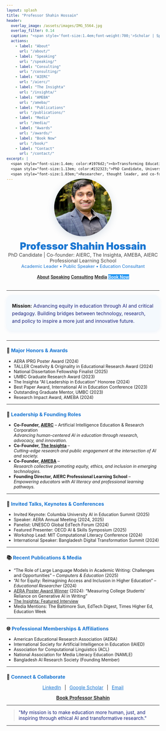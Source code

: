 ```yaml
---
layout: splash
title: "Professor Shahin Hossain"
header:
  overlay_image: /assets/images/IMG_5564.jpg
  overlay_filter: 0.14
  caption: "<span style='font-size:1.4em;font-weight:700;'>Scholar | Speaker | Innovator</span>"
  actions:
    - label: "About"
      url: "/about/"
    - label: "Speaking"
      url: "/speaking/"
    - label: "Consulting"
      url: "/consulting/"
    - label: "AIERC"
      url: "/aierc/"
    - label: "The Insighta"
      url: "/insighta/"
    - label: "AMEBA"
      url: "/ameba/"
    - label: "Publications"
      url: "/publications/"
    - label: "Media"
      url: "/media/"
    - label: "Awards"
      url: "/awards/"
    - label: "Book Now"
      url: "/book/"
    - label: "Contact"
      url: "/contact/"
excerpt: |
  <span style="font-size:1.4em; color:#1976d2;"><b>Transforming Education Through AI, Equity, and Critical Theory</b></span><br>
  <span style="font-size:1.13em; color:#232323;">PhD Candidate, University of Maryland, Baltimore County</span><br>
  <span style="font-size:1.03em;">Researcher, thought leader, and co-founder of multiple pioneering organizations at the intersection of technology, justice, and education. <br>Championing responsible AI, democratized learning, and the future of equitable knowledge.</span>
---
```


<div align="center" style="margin-top:-24px;margin-bottom:36px;">
  <img src="/assets/images/shahin-hossain.jpg" alt="Professor Shahin Hossain" width="190" style="border-radius:50%; box-shadow:0 6px 24px rgba(30,72,120,0.18); margin-bottom:10px;">
  <br>
  <span style="font-size:2.3em; font-weight:900; color:#1976d2;">Professor Shahin Hossain</span>
  <br>
  <span style="font-size:1.14em; color:#444;">PhD Candidate | Co-founder: AIERC, The Insighta, AMEBA, AIERC Professional Learning School</span>
  <br>
  <span style="font-size:1.05em; color:#1976d2;">Academic Leader • Public Speaker • Education Consultant</span>
  <br><br>
  <a href="/about/" class="btn btn--primary" style="font-weight:600;">About</a>
  <a href="/speaking/" class="btn" style="font-weight:600;">Speaking</a>
  <a href="/consulting/" class="btn" style="font-weight:600;">Consulting</a>
  <a href="/media/" class="btn" style="font-weight:600;">Media</a>
  <a href="/book/" class="btn" style="font-weight:600;background:#2196f3;color:white;">Book Now</a>
</div>

---

<div style="font-size:1.13em;line-height:1.6;background:#f4f9fd;padding:24px 18px 18px 18px;border-radius:18px;box-shadow:0 4px 12px rgba(25, 118, 210, 0.07);margin-bottom:32px;">
  <strong>Mission:</strong>
  <span style="color:#1a237e;">Advancing equity in education through AI and critical pedagogy. Building bridges between technology, research, and policy to inspire a more just and innovative future.</span>
</div>

---

### 🏅 <span style="color:#1976d2;font-weight:700;">Major Honors & Awards</span>
- AERA IPRG Poster Award (2024)
- TALLER Creativity & Originality in Educational Research Award (2024)
- National Dissertation Fellowship Finalist (2025)
- UMBC Graduate Research Award (2023)
- The Insighta “AI Leadership in Education” Honoree (2024)
- Best Paper Award, International AI in Education Conference (2023)
- Outstanding Graduate Mentor, UMBC (2023)
- Research Impact Award, AMEBA (2024)

---

### 💼 <span style="color:#1976d2;font-weight:700;">Leadership & Founding Roles</span>
- **Co-Founder, [AIERC](https://aierc.org)** – Artificial Intelligence Education & Research Corporation  
  *Advancing human-centered AI in education through research, advocacy, and innovation.*
- **Co-Founder, [The Insighta](https://theinsighta.com)** –  
  *Cutting-edge research and public engagement at the intersection of AI and society.*
- **Co-Founder, [AMEBA](https://ameba.org)** –  
  *Research collective promoting equity, ethics, and inclusion in emerging technologies.*
- **Founding Director, AIERC Professional Learning School** –  
  *Empowering educators with AI literacy and professional learning pathways.*

---

### 🎤 <span style="color:#1976d2;font-weight:700;">Invited Talks, Keynotes & Conferences</span>
- Invited Keynote: Columbia University AI in Education Summit (2025)
- Speaker: AERA Annual Meeting (2024, 2025)
- Panelist: UNESCO Global EdTech Forum (2024)
- Featured Presenter: OECD AI & Skills Symposium (2025)
- Workshop Lead: MIT Computational Literacy Conference (2024)
- International Speaker: Bangladesh Digital Transformation Summit (2024)

---

### 📚 <span style="color:#1976d2;font-weight:700;">Recent Publications & Media</span>
- “The Role of Large Language Models in Academic Writing: Challenges and Opportunities” – *Computers & Education* (2025)
- “AI for Equity: Reimagining Access and Inclusion in Higher Education” – *Educational Researcher* (2024)
- [AERA Poster Award Winner](#) (2024): “Measuring College Students’ Reliance on Generative AI in Writing”
- [The Insighta: Featured Interview](https://theinsighta.com/feature/shahin-hossain-ai-education)
- Media Mentions: The Baltimore Sun, EdTech Digest, Times Higher Ed, Education Week

---

### 🌐 <span style="color:#1976d2;font-weight:700;">Professional Memberships & Affiliations</span>
- American Educational Research Association (AERA)
- International Society for Artificial Intelligence in Education (IAIED)
- Association for Computational Linguistics (ACL)
- National Association for Media Literacy Education (NAMLE)
- Bangladesh AI Research Society (Founding Member)

---

### 🤝 <span style="color:#1976d2;font-weight:700;">Connect & Collaborate</span>
<div align="center" style="font-size:1.1em;margin-bottom:14px;">
  <a href="https://www.linkedin.com/in/shahin-hossain-82a02599" target="_blank" style="margin:0 7px;color:#1976d2;">LinkedIn</a> |
  <a href="https://scholar.google.com/citations?user=cLmV0f8AAAAJ&hl=en&oi=sra" target="_blank" style="margin:0 7px;color:#1976d2;">Google Scholar</a> |
  <a href="mailto:shahinh1@umbc.edu" style="margin:0 7px;color:#1976d2;">Email</a>
</div>

<div align="center" style="margin-top:10px;">
  <a href="/book/" class="btn btn--primary" style="font-size:1.15em;font-weight:600;">Book Professor Shahin</a>
</div>

---

> <span style="font-size:1.12em;color:#1a237e;">"My mission is to make education more human, just, and inspiring through ethical AI and transformative research."</span>

---

<!-- Optionally, add media carousels, testimonial blocks, or video -->
<!--
<div align="center" style="margin-top:24px;">
  <iframe width="380" height="215" src="https://www.youtube.com/embed/your-video-id" title="Professor Shahin Hossain in Media"></iframe>
</div>
-->
